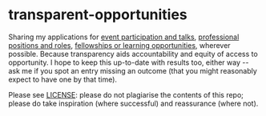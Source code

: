 # transparent-opportunities
Sharing my applications for [event participation and talks](/events), [professional positions and roles](/roles), [fellowships or learning opportunities](/training), wherever possible. Because transparency aids accountability and equity of access to opportunity. I hope to keep this up-to-date with results too, either way -- ask me if you spot an entry missing an outcome (that you might reasonably expect to have one by that time).

Please see [LICENSE](/LICENSE.md): please do not plagiarise the contents of this repo; please do take inspiration (where successful) and reassurance (where not).
